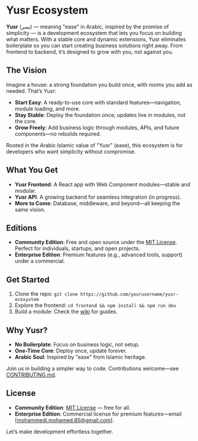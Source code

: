 # Yusr Ecosystem

**Yusr** (يسر) — meaning "ease" in Arabic, inspired by the promise of simplicity — is a development ecosystem that lets you focus on building what matters. With a stable core and dynamic extensions, Yusr eliminates boilerplate so you can start creating business solutions right away. From frontend to backend, it’s designed to grow with you, not against you.

## The Vision

Imagine a house: a strong foundation you build once, with rooms you add as needed. That’s Yusr:
- **Start Easy**: A ready-to-use core with standard features—navigation, module loading, and more.
- **Stay Stable**: Deploy the foundation once; updates live in modules, not the core.
- **Grow Freely**: Add business logic through modules, APIs, and future components—no rebuilds required.

Rooted in the Arabic Islamic value of "Yusr" (ease), this ecosystem is for developers who want simplicity without compromise.

## What You Get

- **Yusr Frontend**: A React app with Web Component modules—stable and modular.
- **Yusr API**: A growing backend for seamless integration (in progress).
- **More to Come**: Database, middleware, and beyond—all keeping the same vision.

## Editions

- **Community Edition**: Free and open source under the [MIT License](LICENSE). Perfect for individuals, startups, and open projects.
- **Enterprise Edition**: Premium features (e.g., advanced tools, support) under a commercial.

## Get Started

1. Clone the repo: `git clone https://github.com/yourusername/yusr-ecosystem`
2. Explore the frontend: `cd frontend && npm install && npm run dev`
3. Build a module: Check the [wiki](https://github.com/mohammedimohamed/yusr/wiki) for guides.

## Why Yusr?

- **No Boilerplate**: Focus on business logic, not setup.
- **One-Time Core**: Deploy once, update forever.
- **Arabic Soul**: Inspired by "ease" from Islamic heritage.

Join us in building a simpler way to code. Contributions welcome—see [CONTRIBUTING.md](CONTRIBUTING.md).

## License

- **Community Edition**: [MIT License](LICENSE) — free for all.
- **Enterprise Edition**: Commercial license for premium features—email [mohammedi.mohamed.85@gmail.com].

Let’s make development effortless together.
